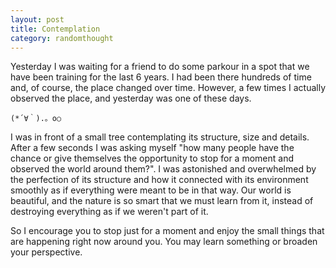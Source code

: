 ```yaml
---
layout: post
title: Contemplation
category: randomthought
---
```


Yesterday I was waiting for a friend to do some parkour in a spot that we have been training for the last 6 years. 
I had been there hundreds of time and, of course, the place changed over time. 
However, a few times I actually observed the place, and yesterday was one of these days.

```
(*´∀｀).。o○ 	
```

I was in front of a small tree  contemplating its structure, size and details. After a few seconds I was asking myself "how many people have the chance or give themselves the opportunity to stop for a moment and observed the world around them?". 
I was astonished and overwhelmed by the perfection of its structure and how it connected with its environment smoothly as if everything were meant to be in that way.
Our world is beautiful, and the nature is so smart that we must learn from it, instead of destroying everything as if we weren't part of it.


So I encourage you to stop just for a moment and enjoy the small things that are happening right now around you.
You may learn something or broaden your perspective.




